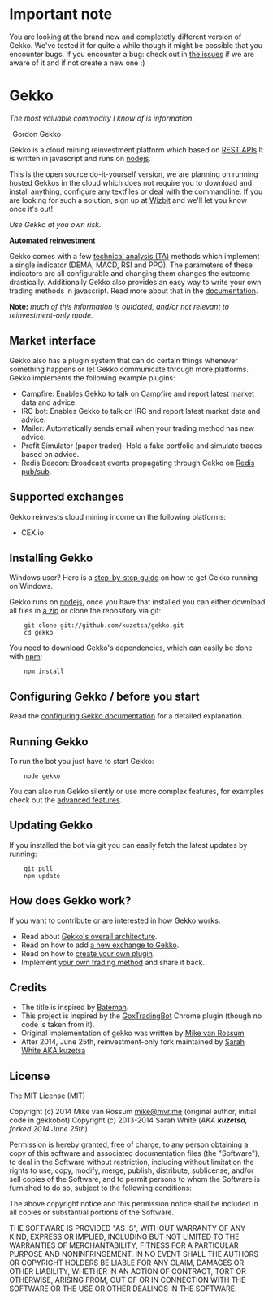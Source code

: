 # Important note

You are looking at the brand new and completetly different version of Gekko. We've tested it for quite a while though it might be possible that you encounter bugs. If you encounter a bug: check out in [the issues](https://github.com/kuzetsa/gekko/issues/) if we are aware of it and if not create a new one :)

# Gekko

*The most valuable commodity I know of is information.*

-Gordon Gekko

Gekko is a cloud mining reinvestment platform which based on [REST APIs](http://en.wikipedia.org/wiki/Representational_state_transfer)
It is written in javascript and runs on [nodejs](http://nodejs.org). 

This is the open source do-it-yourself version, we are planning on running hosted Gekkos in the cloud which does not require you to download and install anything, configure any textfiles or deal with the commandline. If you are looking for such a solution, sign up at [Wizbit](http://wizb.it) and we'll let you know once it's out!

*Use Gekko at you own risk.*

**Automated reinvestment**

Gekko comes with a few [technical analysis (TA)](http://en.wikipedia.org/wiki/Technical_analysis) methods which implement a single indicator (DEMA, MACD, RSI and PPO). The parameters of these indicators are all configurable and changing them changes the outcome drastically. Additionally Gekko also provides an easy way to write your own trading methods in javascript. Read more about that in the [documentation](https://github.com/kuzetsa/gekko/blob/master/docs/internals/trading_methods.md). 

**Note:** *much of this information is outdated, and/or not relevant to 
reinvestment-only mode.*

## Market interface

Gekko also has a plugin system that can do certain things whenever something happens or let Gekko communicate through more platforms. Gekko implements the following example plugins:

- Campfire: Enables Gekko to talk on [Campfire](https://campfirenow.com/) and report latest market data and advice.
- IRC bot: Enables Gekko to talk on IRC and report latest market data and advice.
- Mailer: Automatically sends email when your trading method has new advice.
- Profit Simulator (paper trader): Hold a fake portfolio and simulate trades based on advice.
- Redis Beacon: Broadcast events propagating through Gekko on [Redis pub/sub](http://redis.io/topics/pubsub).

## Supported exchanges

Gekko reinvests cloud mining income on the following platforms:

- CEX.io

## Installing Gekko

Windows user? Here is a [step-by-step guide](https://github.com/kuzetsa/gekko/blob/master/docs/installing_gekko_on_windows.md) on how to get Gekko running on Windows.

Gekko runs on [nodejs](http://nodejs.org/), once you have that installed you can either download all files in [a zip](https://github.com/kuzetsa/gekko/archive/master.zip) or clone the repository via git:

```
    git clone git://github.com/kuzetsa/gekko.git
    cd gekko
```

You need to download Gekko's dependencies, which can easily be done with [npm](http://npmjs.org):

```
    npm install
```

## Configuring Gekko / before you start

Read the [configuring Gekko documentation](https://github.com/kuzetsa/gekko/tree/master/docs/Configuring_gekko.md) for a detailed explanation.

## Running Gekko

To run the bot you just have to start Gekko:

```
    node gekko
```

You can also run Gekko silently or use more complex features, for examples check out the [advanced features](https://github.com/kuzetsa/gekko/tree/master/docs/Advanced_features.md).

## Updating Gekko

If you installed the bot via git you can easily fetch the latest updates by running:

```
    git pull
    npm update
```

## How does Gekko work?

If you want to contribute or are interested in how Gekko works:

- Read about [Gekko's overall architecture](https://github.com/kuzetsa/gekko/tree/master/docs/internals/architecture.md).
- Read on how to add [a new exchange to Gekko](https://github.com/kuzetsa/gekko/tree/master/docs/internals/exchanges.md).
- Read on how to [create your own plugin](https://github.com/kuzetsa/gekko/tree/master/docs/internals/plugins.md).
- Implement [your own trading method](https://github.com/kuzetsa/gekko/blob/master/docs/internals/trading_methods.md) 
and share it back.

## Credits

* The title is inspired by [Bateman](https://github.com/fearofcode/bateman).
* This project is inspired by the [GoxTradingBot](https://github.com/virtimus/GoxTradingBot/) Chrome plugin (though no code is taken from it).
* Original implementation of gekko was written by [Mike van Rossum](https://github.com/askmike/gekko)
* After 2014, June 25th, reinvestment-only fork maintained by [Sarah White AKA kuzetsa](https://github.com/kuzetsa/gekko)

## License

The MIT License (MIT)

Copyright (c) 2014 Mike van Rossum <mike@mvr.me> (original author, initial code in gekkobot)
Copyright (c) 2013-2014 Sarah White (*AKA **kuzetsa**, forked 2014 June 25th*)

Permission is hereby granted, free of charge, to any person obtaining a copy
of this software and associated documentation files (the "Software"), to deal
in the Software without restriction, including without limitation the rights
to use, copy, modify, merge, publish, distribute, sublicense, and/or sell
copies of the Software, and to permit persons to whom the Software is
furnished to do so, subject to the following conditions:

The above copyright notice and this permission notice shall be included in
all copies or substantial portions of the Software.

THE SOFTWARE IS PROVIDED "AS IS", WITHOUT WARRANTY OF ANY KIND, EXPRESS OR
IMPLIED, INCLUDING BUT NOT LIMITED TO THE WARRANTIES OF MERCHANTABILITY,
FITNESS FOR A PARTICULAR PURPOSE AND NONINFRINGEMENT. IN NO EVENT SHALL THE
AUTHORS OR COPYRIGHT HOLDERS BE LIABLE FOR ANY CLAIM, DAMAGES OR OTHER
LIABILITY, WHETHER IN AN ACTION OF CONTRACT, TORT OR OTHERWISE, ARISING FROM,
OUT OF OR IN CONNECTION WITH THE SOFTWARE OR THE USE OR OTHER DEALINGS IN
THE SOFTWARE.
